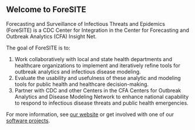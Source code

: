 ## Welcome to ForeSITE

Forecasting and Surveillance of Infectious Threats and Epidemics (ForeSITE) is a CDC Center for Integration in the Center for Forecasting and Outbreak Analytics (CFA) Insight Net.

The goal of ForeSITE is to:

1. Work collaboratively with local and state health departments and healthcare organizations to implement and iteratively refine tools for outbreak analytics and infectious disease modeling.
2. Evaluate the usability and usefulness of these analytic and modeling tools for public health and healthcare decision-making.
3. Partner with CDC and other Centers in the CFA Centers for Outbreak Analytics and Disease Modeling Network to enhance national capability to respond to infectious disease threats and public health emergencies.

For more information, see [our website](https://epiforesite.github.io/ForeSITE_Website/) or get involved with one of our [software projects](https://github.com/EpiForeSITE/software).
